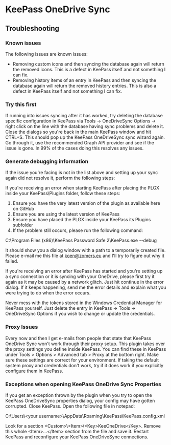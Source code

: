 # KeePass OneDrive Sync

## Troubleshooting ##

### Known issues ###

The following issues are known issues:

- Removing custom icons and then syncing the database again will return the removed icons. This is a defect in KeePass itself and not something I can fix.
- Removing history items of an entry in KeePass and then syncing the database again will return the removed history entries. This is also a defect in KeePass itself and not something I can fix.

### Try this first ###

If running into issues syncing after it has worked, try deleting the database specific configuration in KeePass via Tools -> OneDriveSync Options -> right click on the line with the database having sync problems and delete it. Close the dialogs so you're back in the main KeePass window and hit CTRL+S. This should pop up the KeePass OneDriveSync sync wizard again. Go through it, use the recommended Graph API provider and see if the issue is gone. In 99% of the cases doing this resolves any issues.

### Generate debugging information ###

If the issue you're facing is not in the list above and setting up your sync again did not resolve it, perform the following steps:

If you're receiving an error when starting KeePass after placing the PLGX inside your KeePass\Plugins folder, follow these steps:

1. Ensure you have the very latest version of the plugin as available here on GitHub
2. Ensure you are using the latest version of KeePass
3. Ensure you have placed the PLGX inside your KeePass its Plugins subfolder
4. If the problem still occurs, please run the following command:

C:\Program Files (x86)\KeePass Password Safe 2\KeePass.exe --debug

It should show you a dialog window with a path to a temporarily created file. Please e-mail me this file at koen@zomers.eu and I'll try to figure out why it failed.

If you're receiving an error after KeePass has started and you're setting up a sync connection or it is syncing with your OneDrive, please first try it again as it may be caused by a network glitch. Just hit continue in the error dialog. If it keeps happening, send me the error details and explain what you were trying to do when the error occurs.

Never mess with the tokens stored in the Windows Credential Manager for KeePass yourself. Just delete the entry in KeePass -> Tools -> OneDriveSync Options if you wish to change or update the credentials.

### Proxy Issues ###

Every now and then I get e-mails from people that state that KeePass OneDrive Sync won't work through their proxy setup. This plugin takes over the proxy settings you define inside KeePass. You can find these in KeePass under Tools > Options > Advanced tab > Proxy at the bottom right. Make sure these settings are correct for your environment. If taking the default system proxy and credentials don't work, try if it does work if you explicitly configure them in KeePass.

### Exceptions when opening KeePass OneDrive Sync Properties

If you get an exception thrown by the plugin when you try to open the KeePass OneDriveSync properties dialog, your config may have gotten corrupted. Close KeePass. Open the following file in notepad:

C:\Users\\\<your username>\AppData\Roaming\KeePass\KeePass.config.xml

Look for a section \<Custom>\\\<Item>\\\<Key>KeeOneDrive\</Key>. Remove this whole \<Item>...\</Item> section from the file and save it. Restart KeePass and reconfigure your KeePass OneDriveSync connections.